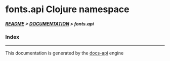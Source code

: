 
# fonts.api Clojure namespace

##### [README](../../../README.md) > [DOCUMENTATION](../../COVER.md) > fonts.api

### Index

---

This documentation is generated by the [docs-api](https://github.com/bithandshake/docs-api) engine

